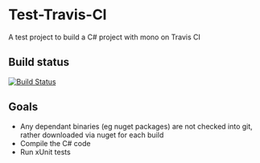 Test-Travis-CI
==============
A test project to build a C# project with mono on Travis CI

Build status
--------------
[![Build Status](https://travis-ci.org/jezzay/Test-Travis-CI.png?branch=master)](https://travis-ci.org/jezzay/Test-Travis-CI)

Goals
------------
- Any dependant binaries (eg nuget packages) are not checked into git, rather downloaded via nuget for each build
- Compile the C# code 
- Run xUnit tests 

